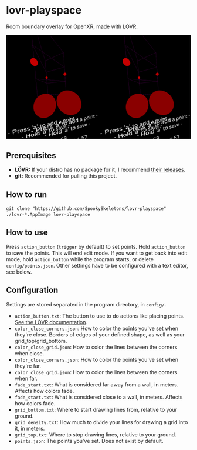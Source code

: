 # lovr-playspace
Room boundary overlay for OpenXR, made with LÖVR.

[![Preview](assets/preview.png)](assets/preview.png)

## Prerequisites
- **LÖVR:** If your distro has no package for it, I recommend [their releases](https://github.com/bjornbytes/lovr/releases).
- **git:** Recommended for pulling this project.

## How to run
```
git clone "https://github.com/SpookySkeletons/lovr-playspace"
./lovr-*.AppImage lovr-playspace
```

## How to use
Press `action_button` (`trigger` by default) to set points. Hold `action_button` to save the points. This will end edit mode. If you want to get back into edit mode, hold `action_button` while the program starts, or delete `config/points.json`. Other settings have to be configured with a text editor, see below.

## Configuration
Settings are stored separated in the program directory, in `config/`.
- `action_button.txt`: The button to use to do actions like placing points. [See the LÖVR documentation](https://lovr.org/docs/v0.17.0/DeviceButton).
- `color_close_corners.json`: How to color the points you've set when they're close. Borders of edges of your defined shape, as well as your grid\_top/grid\_bottom.
- `color_close_grid.json`: How to color the lines between the corners when close.
- `color_close_corners.json`: How to color the points you've set when they're far.
- `color_close_grid.json`: How to color the lines between the corners when far.
- `fade_start.txt`: What is considered far away from a wall, in meters. Affects how colors fade.
- `fade_start.txt`: What is considered close to a wall, in meters. Affects how colors fade.
- `grid_bottom.txt`: Where to start drawing lines from, relative to your ground.
- `grid_density.txt`: How much to divide your lines for drawing a grid into it, in meters.
- `grid_top.txt`: Where to stop drawing lines, relative to your ground.
- `points.json`: The points you've set. Does not exist by default.
